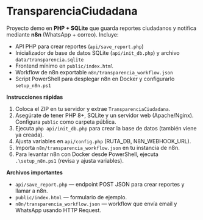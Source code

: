 # TransparenciaCiudadana

Proyecto demo en **PHP + SQLite** que guarda reportes ciudadanos y notifica mediante **n8n** (WhatsApp + correo).
Incluye:
- API PHP para crear reportes (`api/save_report.php`)
- Inicializador de base de datos SQLite (`api/init_db.php`) y archivo `data/transparencia.sqlite`
- Frontend mínimo en `public/index.html`
- Workflow de n8n exportable `n8n/transparencia_workflow.json`
- Script PowerShell para desplegar n8n en Docker y configurarlo `setup_n8n.ps1`

**Instrucciones rápidas**
1. Coloca el ZIP en tu servidor y extrae `TransparenciaCiudadana`.
2. Asegúrate de tener PHP 8+, SQLite y un servidor web (Apache/Nginx). Configura `public` como carpeta pública.
3. Ejecuta `php api/init_db.php` para crear la base de datos (también viene ya creada).
4. Ajusta variables en `api/config.php` (RUTA_DB, N8N_WEBHOOK_URL).
5. Importa `n8n/transparencia_workflow.json` en tu instancia de n8n.
6. Para levantar n8n con Docker desde PowerShell, ejecuta `.\setup_n8n.ps1` (revisa y ajusta variables).

**Archivos importantes**
- `api/save_report.php` — endpoint POST JSON para crear reportes y llamar a n8n.
- `public/index.html` — formulario de ejemplo.
- `n8n/transparencia_workflow.json` — workflow que envía email y WhatsApp usando HTTP Request.

